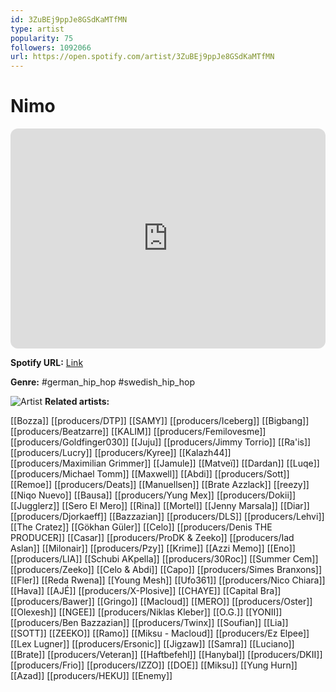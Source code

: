 ```yaml
---
id: 3ZuBEj9ppJe8GSdKaMTfMN
type: artist
popularity: 75
followers: 1092066
url: https://open.spotify.com/artist/3ZuBEj9ppJe8GSdKaMTfMN
---
```

# Nimo

<iframe style="border-radius:12px" src="https://open.spotify.com/embed/artist/3ZuBEj9ppJe8GSdKaMTfMN" width="100%" height="352" frameBorder="0" allowfullscreen="" allow="autoplay; clipboard-write; encrypted-media; fullscreen; picture-in-picture" loading="lazy"></iframe>

**Spotify URL:** [Link](https://open.spotify.com/artist/3ZuBEj9ppJe8GSdKaMTfMN)

**Genre:**  #german_hip_hop #swedish_hip_hop

![Artist](https://i.scdn.co/image/ab6761610000e5eb442ecd5b866e2330bbce32e4)
**Related artists:**

[[Bozza]]
[[producers/DTP]]
[[SAMY]]
[[producers/Iceberg]]
[[Bigbang]]
[[producers/Beatzarre]]
[[KALIM]]
[[producers/Femilovesme]]
[[producers/Goldfinger030]]
[[Juju]]
[[producers/Jimmy Torrio]]
[[Ra'is]]
[[producers/Lucry]]
[[producers/Kyree]]
[[Kalazh44]]
[[producers/Maximilian Grimmer]]
[[Jamule]]
[[Matveï]]
[[Dardan]]
[[Luqe]]
[[producers/Michael Tomm]]
[[Maxwell]]
[[Abdi]]
[[producers/Sott]]
[[Remoe]]
[[producers/Deats]]
[[Manuellsen]]
[[Brate Azzlack]]
[[reezy]]
[[Niqo Nuevo]]
[[Bausa]]
[[producers/Yung Mex]]
[[producers/Dokii]]
[[Jugglerz]]
[[Sero El Mero]]
[[Rina]]
[[Mortel]]
[[Jenny Marsala]]
[[Diar]]
[[producers/Djorkaeff]]
[[Bazzazian]]
[[producers/DLS]]
[[producers/Lehvi]]
[[The Cratez]]
[[Gökhan Güler]]
[[Celo]]
[[producers/Denis THE PRODUCER]]
[[Casar]]
[[producers/ProDK & Zeeko]]
[[producers/Iad Aslan]]
[[Milonair]]
[[producers/Pzy]]
[[Krime]]
[[Azzi Memo]]
[[Eno]]
[[producers/LIA]]
[[Schubi AKpella]]
[[producers/30Roc]]
[[Summer Cem]]
[[producers/Zeeko]]
[[Celo & Abdi]]
[[Capo]]
[[producers/Simes Branxons]]
[[Fler]]
[[Reda Rwena]]
[[Young Mesh]]
[[Ufo361]]
[[producers/Nico Chiara]]
[[Hava]]
[[AJÉ]]
[[producers/X-Plosive]]
[[CHAYE]]
[[Capital Bra]]
[[producers/Bawer]]
[[Gringo]]
[[Macloud]]
[[MERO]]
[[producers/Oster]]
[[Olexesh]]
[[NGEE]]
[[producers/Niklas Kleber]]
[[O.G.]]
[[YONII]]
[[producers/Ben Bazzazian]]
[[producers/Twinx]]
[[Soufian]]
[[Lia]]
[[SOTT]]
[[ZEEKO]]
[[Ramo]]
[[Miksu - Macloud]]
[[producers/Ez Elpee]]
[[Lex Lugner]]
[[producers/Ersonic]]
[[Jigzaw]]
[[Samra]]
[[Luciano]]
[[Brate]]
[[producers/Veteran]]
[[Haftbefehl]]
[[Hanybal]]
[[producers/DKII]]
[[producers/Frio]]
[[producers/IZZO]]
[[DOE]]
[[Miksu]]
[[Yung Hurn]]
[[Azad]]
[[producers/HEKU]]
[[Enemy]]
